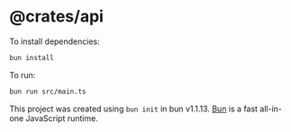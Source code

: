 # @crates/api

To install dependencies:

```bash
bun install
```

To run:

```bash
bun run src/main.ts
```

This project was created using `bun init` in bun v1.1.13. [Bun](https://bun.sh) is a fast all-in-one JavaScript runtime.
